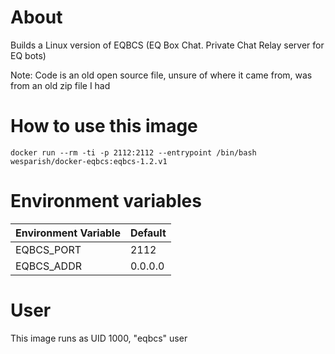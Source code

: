# About
Builds a Linux version of EQBCS (EQ Box Chat. Private Chat Relay server for EQ bots)

Note: Code is an old open source file, unsure of where it came from, was from an old zip file I had

# How to use this image
```console
docker run --rm -ti -p 2112:2112 --entrypoint /bin/bash wesparish/docker-eqbcs:eqbcs-1.2.v1
```

# Environment variables
|Environment Variable|Default|
|--------------------|-------|
|EQBCS_PORT          |2112   |
|EQBCS_ADDR          |0.0.0.0|

# User
This image runs as UID 1000, "eqbcs" user
